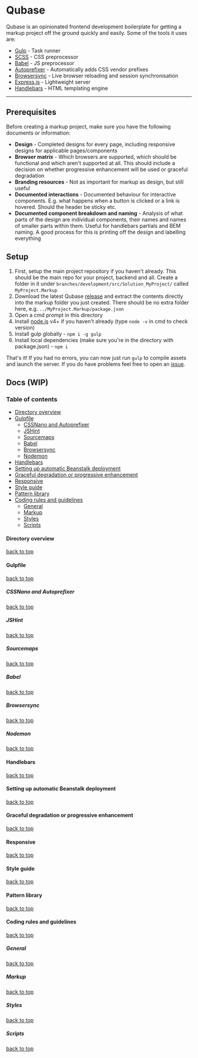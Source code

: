 # Qubase

Qubase is an opinionated frontend development boilerplate for getting a markup project off the ground quickly and easily. Some of the tools it uses are:

- [Gulp](http://gulpjs.com/) - Task runner
- [SCSS](http://sass-lang.com/) - CSS preprocessor
- [Babel](https://babeljs.io/) - JS preprocessor
- [Autoprefixer](https://github.com/postcss/autoprefixer) - Automatically adds CSS vendor prefixes
- [Browsersync](https://www.browsersync.io/) - Live browser reloading and session synchronisation
- [Express.js](http://expressjs.com/) - Lightweight server
- [Handlebars](http://handlebarsjs.com/) - HTML templating engine

----------------

## Prerequisites

Before creating a markup project, make sure you have the following documents or information:

- **Design** - Completed designs for every page, including responsive designs for applicable pages/components
- **Browser matrix** - Which browsers are supported, which should be functional and which aren't supported at all. This should include a decision on whether progressive enhancement will be used or graceful degradation
- **Branding resources** - Not as important for markup as design, but still useful
- **Documented interactions** - Documented behaviour for interactive components. E.g. what happens when a button is clicked or a link is hovered. Should the header be sticky etc.
- **Documented component breakdown and naming** - Analysis of what parts of the design are individual components, their names and names of smaller parts within them. Useful for handlebars partials and BEM naming. A good process for this is printing off the design and labelling everything

## Setup

1. First, setup the main project repository if you haven't already. This should be the main repo for your project, backend and all. Create a folder in it under `branches/development/src/Solution_MyProject/` called `MyProject.Markup`
2. Download the latest Qubase [release](https://github.com/Jazcash/Qubase/releases) and extract the contents directly into the markup folder you just created. There should be no extra folder here, e.g. `../MyProject.Markup/package.json`
3. Open a cmd prompt in this directory
4. Install [node.js](https://nodejs.org/en/) v4+ if you haven't already (type `node -v` in cmd to check version)
5. Install gulp globally - `npm i -g gulp`
6. Install local dependencies (make sure you're in the directory with package.json) - `npm i`

That's it! If you had no errors, you can now just run `gulp` to compile assets and launch the server. If you do have problems feel free to open an [issue](https://github.com/Jazcash/Qubase/issues).

## Docs (WIP)

### Table of contents

- [Directory overview](#directory-overview)
- [Gulpfile](#gulpfile)
	- [CSSNano and Autoprefixer](#cssnano-and-autoprefixer)
	- [JSHint](#jshint)
	- [Sourcemaps](#sourcemaps)
	- [Babel](#babel)
	- [Browsersync](#browsersync)
	- [Nodemon](#nodemon)
- [Handlebars](#handlebars)
- [Setting up automatic Beanstalk deployment](#setting-up-automatic-beanstalk-deployment)
- [Graceful degradation or progressive enhancement](#graceful-degradation-or-progressive-enhancement)
- [Responsive](#responsive)
- [Style guide](#style-guide)
- [Pattern library](#pattern-library)
- [Coding rules and guidelines](#coding-rules-and-guidelines)
	- [General](#general)
	- [Markup](#markup)
	- [Styles](#styles)
	- [Scripts](#scripts)

#### Directory overview
[back to top](#table-of-contents)

#### Gulpfile
[back to top](#table-of-contents)

##### CSSNano and Autoprefixer
[back to top](#table-of-contents)

##### JSHint
[back to top](#table-of-contents)

##### Sourcemaps
[back to top](#table-of-contents)

##### Babel
[back to top](#table-of-contents)

##### Browsersync
[back to top](#table-of-contents)

##### Nodemon
[back to top](#table-of-contents)

#### Handlebars
[back to top](#table-of-contents)

#### Setting up automatic Beanstalk deployment
[back to top](#table-of-contents)

#### Graceful degradation or progressive enhancement
[back to top](#table-of-contents)

#### Responsive
[back to top](#table-of-contents)

#### Style guide
[back to top](#table-of-contents)

#### Pattern library
[back to top](#table-of-contents)

#### Coding rules and guidelines
[back to top](#table-of-contents)

##### General
[back to top](#table-of-contents)

##### Markup
[back to top](#table-of-contents)

##### Styles
[back to top](#table-of-contents)

##### Scripts
[back to top](#table-of-contents)

